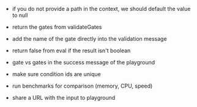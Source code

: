 - if you do not provide a path in the context, we should default the value to null
- return the gates from validateGates
- add the name of the gate directly into the validation message
- return false from eval if the result isn't boolean
- gate vs gates in the success message of the playground
- make sure condition ids are unique

- run benchmarks for comparison (memory, CPU, speed)
- share a URL with the input to playground
